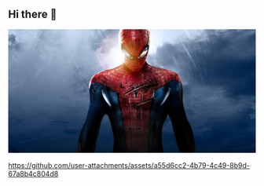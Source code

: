 ## Hi there 👋

<!--
**cindylecat/cindylecat** is a ✨ _special_ ✨ repository because its `README.md` (this file) appears on your GitHub profile.

Here are some ideas to get you started:

- 🔭 I’m currently working on ...
- 🌱 I’m currently learning ...
- 👯 I’m looking to collaborate on ...
- 🤔 I’m looking for help with ...
- 💬 Ask me about ...
- 📫 How to reach me: ...
- 😄 Pronouns: ...
- ⚡ Fun fact: ...
-->
![Cover](https://github.com/cindylecat/cindylecat/blob/main/img/amazing-spider-man-800x400.jpg)

https://github.com/user-attachments/assets/a55d6cc2-4b79-4c49-8b9d-67a8b4c804d8
